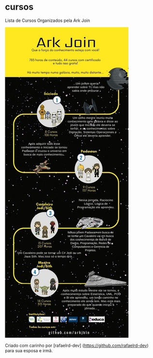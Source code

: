 # cursos
Lista de Cursos Organizados pela Ark Join


![GitHub Logo](/imagens/Infografico.jpg)

Criado com carinho por [rafaelrd-dev] (https://github.com/rafaelrd-dev) para sua esposa e irmã. 

